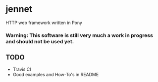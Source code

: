 # jennet
HTTP web framework written in Pony

### Warning: This software is still very much a work in progress and should not be used yet.

## TODO
 - Travis CI
 - Good examples and How-To's in README
